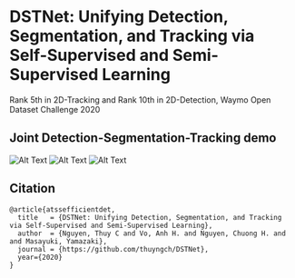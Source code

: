 # DSTNet: Unifying Detection, Segmentation, and Tracking via Self-Supervised and Semi-Supervised Learning
Rank 5th in 2D-Tracking and Rank 10th in 2D-Detection, Waymo Open Dataset Challenge 2020


## Joint Detection-Segmentation-Tracking demo

![Alt Text](demo/demo1.gif)
![Alt Text](demo/demo2.gif)
![Alt Text](demo/demo3.gif)


## Citation
```
@article{atssefficientdet,
  title   = {DSTNet: Unifying Detection, Segmentation, and Tracking via Self-Supervised and Semi-Supervised Learning},
  author  = {Nguyen, Thuy C and Vo, Anh H. and Nguyen, Chuong H. and and Masayuki, Yamazaki},
  journal = {https://github.com/thuyngch/DSTNet},
  year={2020}
}
```

